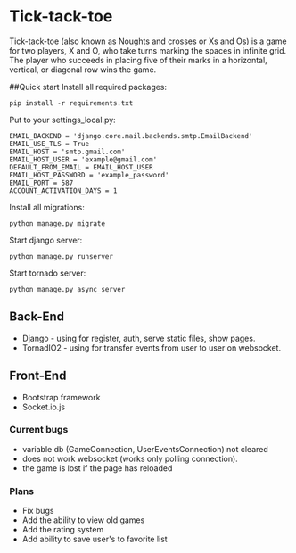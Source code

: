 # Tick-tack-toe #

 Tick-tack-toe (also known as Noughts and crosses or Xs and Os) is a game for two players, X and O, who take turns marking the spaces in infinite grid.
 The player who succeeds in placing five of their marks in a horizontal, vertical, or diagonal row wins the game.

##Quick start
Install all required packages:

    pip install -r requirements.txt

Put to your settings_local.py:
    
    EMAIL_BACKEND = 'django.core.mail.backends.smtp.EmailBackend'
    EMAIL_USE_TLS = True
    EMAIL_HOST = 'smtp.gmail.com'
    EMAIL_HOST_USER = 'example@gmail.com'
    DEFAULT_FROM_EMAIL = EMAIL_HOST_USER
    EMAIL_HOST_PASSWORD = 'example_password'
    EMAIL_PORT = 587
    ACCOUNT_ACTIVATION_DAYS = 1

Install all migrations:

    python manage.py migrate

Start django server:

    python manage.py runserver
    
Start tornado server:

    python manage.py async_server


## Back-End
* Django - using for register, auth, serve static files, show pages.
* TornadIO2 - using for transfer events from user to user on websocket.

## Front-End
* Bootstrap framework
* Socket.io.js

### Current bugs ###
* variable db (GameConnection, UserEventsConnection) not cleared
* does not work websocket (works only polling connection).
* the game is lost if the page has reloaded

### Plans ###
* Fix bugs
* Add the ability to view old games
* Add the rating system
* Add ability to save user's to favorite list
